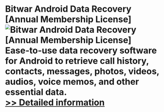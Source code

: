 # Bitwar Android Data Recovery [Annual Membership License]<br />![Bitwar Android Data Recovery [Annual Membership License]](https://mycommerce.akamaized.net/api/pimages/P300849618/BIG/300849618.PNG)<br />Ease-to-use data recovery software for Android to retrieve call history, contacts, messages, photos, videos, audios, voice memos, and other essential data.<br />[>> Detailed information](https://secure.shareit.com/shareit/product.html?productid=300849618&affiliateid=200057808)